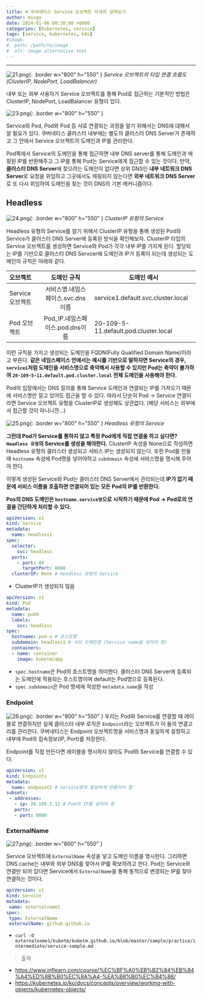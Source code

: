 ```yaml
---
title: ☸️ 쿠버네티스 Service 오브젝트 자세히 살펴보기
author: mingo
date: 2024-01-06 00:30:00 +0900
categories: [Kubernetes, service]
tags: [service, kubernetes, k8s]
#image:
#  path: /path/to/image
#  alt: image alternative text
---
```


-----------------

![21.png](/assets/img/post/202401/21.png){: .border w="800" h="550" }
_Service 오브젝트의 타입 연결 흐름도(ClusterIP, NodePort, LoadBalancer)_

내부 또는 외부 사용자가 Service 오브젝트를 통해 Pod로 접근하는 기본적인 방법은 ClusterIP, NodePort, LoadBalancer 유형이 있다.

![23.png](/assets/img/post/202401/23.png){: .border w="800" h="550" }

Service와 Pod, Pod와 Pod 등 서로 연결되는 과정을 알기 위해서는 DNS에 대해서 알 필요가 있다.
쿠버네티스 클러스터 내부에는 별도의 클러스터 DNS Server가 존재하고 그 안에서 Service 오브젝트의 도메인과 IP를 관리한다.

Pod쪽에서 Service의 도메인을 통해 접근하면 내부 DNS server를 통해 도메인과 매핑된 IP를 반환해주고 그 IP를 통해 Pod는 Service에게 접근할 수 있는 것이다.
만약, **클러스터 DNS Server**에 찾으려는 도메인이 없다면 상위 DNS인 **내부 네트워크 DNS Server**로 요청을 위임하고 
그곳에서도 매핑되지 않는다면 **외부 네트워크 DNS Server**로 또 다시 위임하여 도메인을 찾는 것이 DNS의 기본 메커니즘이다.

## Headless
![24.png](/assets/img/post/202401/24.png){: .border w="800" h="550" }
_ClusterIP 유형의 Service_

Headless 유형의 Service를 알기 위해서 ClusterIP 유형을 통해 생성된 Pod와 Service가 클러스터 DNS Server에 등록된 방식을 확인해보자.
ClusterIP 타입의 Service 오브젝트를 생성하면 Service와 Pod가 각각 내부 IP를 가지게 된다.
할당되는 IP를 기반으로 클러스터 DNS Servcer에 도메인과 IP가 등록이 되는데 생성되는 도메인의 규칙은 아래와 같다.

| 오브젝트         | 도메인 규칙 | 도메인 예시                                |
|:-------------|:------:|---------------------------------------|
| Service 오브젝트 | 서비스명.네임스페이스.svc.dns이름   | service1.default.svc.cluster.local    |
| Pod 오브젝트     | Pod_IP.네임스페이스.pod.dns이름    | 20-109-5-11.default.pod.cluster.local |

이런 규칙을 가지고 생성되는 도메인을 FQDN(Fully Qualified Domain Name)이라고 부른다.
**같은 네임스페이스 안에서는 예시를 기반으로 말하자면 
Service의 경우, `service1`처럼 도메인을 서비스명으로 축약해서 사용할 수 있지만 
Pod는 축약이 불가하여 `20-109-5-11.default.pod.cluster.local` 전체 도메인을 사용해야 한다.**

Pod의 입장에서는 DNS 질의를 통해 Service 도메인과 연결되는 IP를 가져오기 때문에 서비스명만 알고 있어도 접근을 할 수 있다. 
따라서 단순히 Pod -> Service 연결이라면 Service 오브젝트 유형을 ClusterIP로 생성해도 상관없다.
(해당 서비스는 외부에서 접근할 것이 아니니깐...)

![25.png](/assets/img/post/202401/25.png){: .border w="800" h="550" }
_Headless 유형의 Service_

**그런데 Pod가 Service를 통하지 않고 특정 Pod에게 직접 연결을 하고 싶다면? `Headless 유형`의 Service를 생성을 해야한다.** 
ClusterIP 속성을 None으로 작성하면 Headless 유형의 클러스터 생성되고 서비스 IP는 생성되지 않는다.
또한 Pod를 만들 때 `hostname` 속성에 Pod명을 넣어야하고 `subdomain` 속성에 서비스명을 명시해 주어야 한다.

이렇게 생성된 Service와 Pod는 클러스터 DNS Server에서 관리되는데 
**IP가 없기 때문에 서비스 이름을 호출하면 연결되어 있는 모든 Pod의 IP를 반환한다.**

**Pos의 DNS 도메인은 `hostname.service명`으로 시작하기 때문에 Pod -> Pod로의 연결을 간단하게 처리할 수 있다.**

```yaml
apiVersion: v1
kind: Service
metadata:
  name: headless1
spec:
  selector:
    svc: headless
  ports:
    - port: 80
      targetPort: 8080    
  clusterIP: None # Headless 유형의 Service
```
 - ClusterIP가 생성되지 않음

```yaml
apiVersion: v1
kind: Pod
metadata:
  name: pod4
  labels:
    svc: headless
spec:
  hostname: pod-a # 호스트명
  subdomain: headless1 # 서브 도메인명 (Service name을 넣어야 함)
  containers:
  - name: container
    image: kubetm/app
```
 - `spec.hostname`은 Pod의 호스트명을 의미한다. 클러스터 DNS Server에 등록되는 도메인에 적용되는 호스트명이며 default는 Pod명으로 등록된다.
 - `spec.subdomain`은 Pod 명세에 작성한 `metadata.name`을 작성

### Endpoint
![26.png](/assets/img/post/202401/26.png){: .border w="800" h="550" }
우리는 Pod와 Service를 연결할 때 레이블로 연결하지만 실제 클러스터 내부 로직은 `Endpoint`라는 오브젝트가 이 둘의 연결고리를 관리한다.
쿠버네티스는 Endpoint 오브젝트명을 서비스명과 동일하게 설정하고 내부에 Pod의 접속정보(IP, Port)를 저장한다.

Endpoint를 직접 만든다면 레이블을 명시하지 않아도 Pod와 Service를 연결할 수 있다.

```yaml
apiVersion: v1
kind: Endpoints
metadata:
  name: endpoint2 # Service명과 동일하게 만들어야 함
subsets:
 - addresses:
   - ip: 20.109.5.12 # Pod의 IP를 넣어야 함
   ports:
   - port: 8080
```

### ExternalName
![27.png](/assets/img/post/202401/27.png){: .border w="800" h="550" }

Service 오브젝트에 `ExternalName` 속성을 넣고 도메인 이름을 명시한다. 
그리하면 DNS cache는 내부와 외부 DNS를 찾아서 IP를 확보하려고 한다.
Pod는 Service와 연결만 되어 있다면 Service에서 `ExternalName`을 통해 동적으로 변경되는 IP를 찾아 연결하는 것이다.

```yaml
apiVersion: v1
kind: Service
metadata:
 name: externalname1
spec:
 type: ExternalName
 externalName: github.github.io
```
 - `curl -O externalname1/kubetm/kubetm.github.io/blob/master/sample/practice/intermediate/service-sample.md`

> 출처
- <https://www.inflearn.com/course/%EC%BF%A0%EB%B2%84%EB%84%A4%ED%8B%B0%EC%8A%A4-%EA%B8%B0%EC%B4%88/>
- <https://kubernetes.io/ko/docs/concepts/overview/working-with-objects/kubernetes-objects/>
